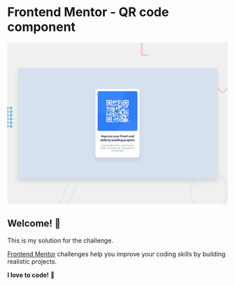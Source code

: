 # Frontend Mentor - QR code component

![Design preview for the QR code component coding challenge](./design/desktop-preview.jpg)

## Welcome! 👋

This is my solution for the challenge.

[Frontend Mentor](https://www.frontendmentor.io) challenges help you improve your coding skills by building realistic projects.


**I love to code!** 🚀
